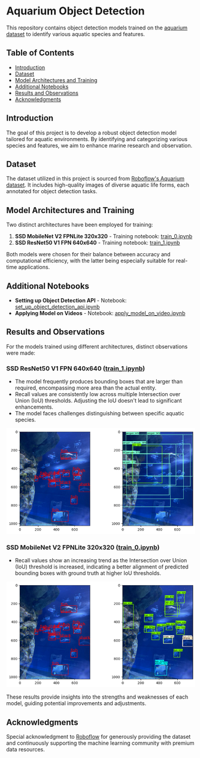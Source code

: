 # Aquarium Object Detection

This repository contains object detection models trained on the [aquarium dataset](https://public.roboflow.com/object-detection/aquarium/2) to identify various aquatic species and features.

## Table of Contents
- [Introduction](#introduction)
- [Dataset](#dataset)
- [Model Architectures and Training](#model-architectures-and-training)
- [Additional Notebooks](#additional-notebooks)
- [Results and Observations](#results-and-observations)
- [Acknowledgments](#acknowledgments)

## Introduction
The goal of this project is to develop a robust object detection model tailored for aquatic environments. By identifying and categorizing various species and features, we aim to enhance marine research and observation.

## Dataset
The dataset utilized in this project is sourced from [Roboflow's Aquarium dataset](https://public.roboflow.com/object-detection/aquarium/2). It includes high-quality images of diverse aquatic life forms, each annotated for object detection tasks.

## Model Architectures and Training
Two distinct architectures have been employed for training:

1. **SSD MobileNet V2 FPNLite 320x320** - Training notebook: [train_0.ipynb](./train_0.ipynb)
2. **SSD ResNet50 V1 FPN 640x640** - Training notebook: [train_1.ipynb](./train_1.ipynb)

Both models were chosen for their balance between accuracy and computational efficiency, with the latter being especially suitable for real-time applications.

## Additional Notebooks
- **Setting up Object Detection API** - Notebook: [set_up_object_detection_api.ipynb](./set_up_object_detection_api.ipynb)
- **Applying Model on Videos** - Notebook: [apply_model_on_video.ipynb](./apply_model_on_video.ipynb)

## Results and Observations

For the models trained using different architectures, distinct observations were made:

### SSD ResNet50 V1 FPN 640x640 ([train_1.ipynb](./train_1.ipynb))
- The model frequently produces bounding boxes that are larger than required, encompassing more area than the actual entity.
- Recall values are consistently low across multiple Intersection over Union (IoU) thresholds. Adjusting the IoU doesn't lead to significant enhancements.
- The model faces challenges distinguishing between specific aquatic species.

![Result from train_1](./output_train_1.png)

### SSD MobileNet V2 FPNLite 320x320 ([train_0.ipynb](./train_0.ipynb))
- Recall values show an increasing trend as the Intersection over Union (IoU) threshold is increased, indicating a better alignment of predicted bounding boxes with ground truth at higher IoU thresholds.

![Result from train_1](./output_train_0.png)

These results provide insights into the strengths and weaknesses of each model, guiding potential improvements and adjustments.

## Acknowledgments
Special acknowledgment to [Roboflow](https://roboflow.com/) for generously providing the dataset and continuously supporting the machine learning community with premium data resources.

